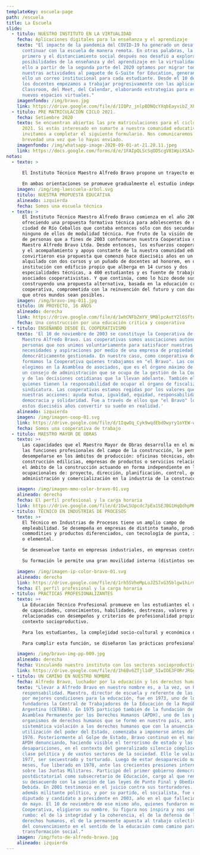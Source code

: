 ```yaml
---
templateKey: escuela-page
path: /escuela
title: La Escuela
slide:
  - titulo: NUESTRO INSTITUTO EN LA VIRTUALIDAD
    fecha: Aplicaciones digitales para la enseñanza y el aprendizaje
    texto: "El impacto de la pandemia del COVID-19 ha generado un desafío enorme:
      continuar con la escuela de manera remota. En otras palabras, la cuarenta
      primero y el distanciamiento social después nos desafió a explorar las
      posibilidades de la enseñanza y del aprendizaje en la virtualidad. Por
      ello a partir de la segunda parte del 2020 optamos por migrar todas
      nuestras actividades al paquete de G-Suite for Education, generando para
      ello un correo institucional para cada estudiante. Desde el 10 de junio
      los docentes empezamos a trabajar progresivamente con las aplicaciones del
      Classroom, del Meet, del Calendar, elaborando estrategias para estos
      nuevos espacios virtuales."
    imagenfondo: /img/bravo.jpg
    link: https://drive.google.com/file/d/1IQPz_jnlpBDNQcYXqbEayvibZ_XL7M4f/view?usp=sharing
  - titulo: PRE MATRICULACIÓN CICLO 2021.
    fecha: Setiembre 2020
    texto: Se encuentran abiertas las pre matriculaciones para el ciclo lectivo
      2021. Si estás interesado en sumarte a nuestra comunidad educativa, te
      invitamos a completar el siguiente formulario. Nos comunicaremos a la
      brevedad una vez que lo hayas enviado.
    imagenfondo: /img/whatsapp-image-2020-09-01-at-21.28.11.jpeg
    link: https://docs.google.com/forms/d/e/1FAIpQLScSqDDScgV81WpiX5AJc5hkqHLe2H-0SiaLyO_Xg-b8AmE2hA/viewform
notas:
  - texto: >
      
      El Instituto Técnico Maestro Alfredo Bravo propone un trayecto educativo técnico de siete años de duración. Como unidad pedagógica y organizativa nuestra propuesta educativa está constituida por dos Ciclos, siendo el primero de ellos Básico (Primer Ciclo) de tres años de duración y el Segundo Ciclo, de cuatro años de duración, con dos orientaciones: Maestro Mayor de Obras (MMO) e Industria de Procesos (IP).

      En ambas orientaciones se promueve gradualmente el estudio independiente que contribuye al trabajo autogestivo como también se favorecen las prácticas colaborativas, cooperativas y solidarias. Se pone especial énfasis en la correspondencia y articulación teórico-práctica en aras al desarrollo y adquisición de capacidades específicas para el futuro desempeño del técnico
    imagen: /img/img-laescuela-arbol.svg
    titulo: NUESTRA PROPUESTA EDUCATIVA
    alineado: izquierda
    fecha: Somos una escuela técnica
  - texto: >
      El Instituto Técnico Maestro Alfredo Bravo comienza en el año 2004
      ofreciendo una propuesta formativa técnica para adolescentes de nuestra
      ciudad de Río Ceballos que contaba entonces sólo con dos secundarios,
      ninguno de ellos de modalidad técnica. Fue fruto de la visión de un grupo
      de personas que a fines de 2003 conformaron nuestra Cooperativa de Trabajo
      Maestro Alfredo Bravo Ltda. Desde entonces, los esfuerzos cooperativistas
      y el acompañamiento y apoyo constante de la nuestra comunidad educativa,
      convirtieron esa propuesta que comenzó hace dieciséis años en un edificio
      alquilado con dos cursos y un puñado de docentes ad honorem, en una
      institución con edificio propio que alberga en 14 cursos y dos
      especialidades técnicas, a 400 estudiantes y es fuente de trabajo de 70
      asociados cooperativistas. Y que continúa, como lo hizo desde sus inicios,
      construyendo una propuesta alternativa, basada en la educación crítica y
      cooperativa, comprometida con la reinvención del futuro y con dar lugar a
      que otros mundos sean posibles.
    imagen: /img/bravo-img-011.jpg
    titulo: UN PROYECTO, 16 AÑOS
    alineado: derecha
    link: https://drive.google.com/file/d/1whCNFbZmYV_9M8lpcAutY2l6SftdD_ev/view?usp=sharing
    fecha: Una construcción por una educación crítica y cooperativa
  - titulo: ENSEÑANDO DESDE EL COOPERATIVISMO
    texto: 'El 10 de noviembre de 2003 se constituye la Cooperativa de Trabajo
      Maestro Alfredo Bravo. Las cooperativas somos asociaciones autónomas de
      personas que nos unimos voluntariamente para satisfacer nuestras
      necesidades y aspiraciones por medio de una empresa de propiedad conjunta,
      democráticamente gestionada. En nuestro caso, como cooperativa de trabajo,
      formamos la Cooperativa quienes trabajamos en "el Bravo". Las cooperativas
      elegimos en la Asamblea de asociados, que es el órgano máximo de gobierno,
      un consejo de administración que se ocupa de la gestión de la Cooperativa
      y de las decisiones cotidianas que la llevan adelante. También elegimos a
      quienes tienen la responsabilidad de ocupar el órgano de fiscalización: la
      sindicatura. Las cooperativas estamos regidas por los valores que guían
      nuestras acciones: ayuda mutua, igualdad, equidad, responsabilidad,
      democracia y solidaridad. Fue a través de ellos que "el Bravo" logró en
      estos dieciséis años convertir su sueño en realidad.'
    alineado: izquierda
    imagen: /img/imagen-coop-01.svg
    link: https://drive.google.com/file/d/1IqwOq_Cyk9wqdEbdDwyry1oYEW-wx-kQ/view?usp=sharing
    fecha: Somos una cooperativa de trabajo
  - titulo: MAESTRO MAYOR DE OBRAS
    texto: >+
      Las capacidades que el Maestro Mayor de Obras desarrolla en el marco de
      las funciones profesionales del campo de la construcción, le permiten
      desempeñarse en los ámbitos de producción: oficinas técnicas, obras de
      construcción edilicias, empresas de productos o servicios relacionados con
      el ámbito de la construcción actuando en forma independiente en las áreas
      ocupacionales de: proyecto, dirección, planificación, control, gestión,
      administración y comercialización en la industria de la construcción...

    imagen: /img/imagen-mmo-color-bravo-01.svg
    alineado: derecha
    fecha: El perfil profesional y la carga horaria
    link: https://drive.google.com/file/d/1GwLSUpcdc7pEa1SEJBG1HqQdhpMKbUXW/view?usp=sharing
  - titulo: TÉCNICO EN INDUSTRIAS DE PROCESOS
    texto: >+
      El Técnico en Industrias de Procesos tiene un amplio campo de
      empleabilidad. Se desempeña en empresas de distinto tamaño, productoras de
      commodities y productos diferenciados, con tecnología de punta, intermedia
      o elemental.

      Se desenvuelve tanto en empresas industriales, en empresas contratistas que brindan servicios en el área industrial, como en emprendimientos generados por el técnico o por pequeños equipos de profesionales.

      Su formación le permite una gran movilidad interna (distintos sectores) y externa (distintos tipos de empresa); en el mercado de trabajo y lo prepara para trabajar interdisciplinariamente y en equipo para adaptarse y aprender nuevos roles y continuar su formación a lo largo de toda su vida profesional.

    imagen: /img/imagen-ip-color-bravo-01.svg
    alineado: derecha
    link: https://drive.google.com/file/d/1rh5SVheMpLoJZS7xG35blgw1hirmbK7o/view?usp=sharing
    fecha: El perfil profesional y la carga horaria
  - titulo: PRÁCTICAS PROFESIONALIZANTES
    texto: >+
      La Educación Técnico Profesional promueve en los estudiantes el desarrollo
      de capacidades, conocimientos, habilidades, destrezas, valores y actitudes
      relacionadas con desempeños y criterios de profesionalidad propios del
      contexto socioproductivo.

      Para los estudiantes, la complejidad socio-cultural y económica del mundo productivo sólo puede ser aprehendida a través de una participación vivencial en distintas actividades de los procesos de producción de bienes y servicios.

      Para cumplir esta función, se diseñaron las prácticas profesionalizantes, que  buscan acercar las lógicas del mundo del trabajo y la producción a las del sistema educativo...

    imagen: /img/bravo-img-pp-009.jpg
    alineado: derecha
    fecha: Vinculando nuestro instituto con los sectores socioproductivos
    link: https://drive.google.com/file/d/1h6Bv6ZTjl1dP_5IwIOE3FORrJRGgNFJx/view?usp=sharing
  - titulo: UN CAMINO EN NUESTRO NOMBRE
    fecha: Alfredo Bravo, luchador por la educación y los derechos humanos
    texto: "Llevar a Alfredo Bravo en nuestro nombre es, a la vez, un honor y una
      responsabilidad. Maestro, director de escuela y referente de las luchas
      por mejores condiciones para la educación, fue en 1973, uno de los
      fundadores la Central de Trabajadores de la Educación de la República
      Argentina (CETERA). En 1975 participó también de la fundación de la
      Asamblea Permanente por los Derechos Humanos (APDH), uno de los primeros
      organismos de derechos humanos que se formó en nuestro país, ante la
      sistemática violación a los derechos humanos que con la anuencia y la
      utilización del poder del Estado, comenzaba a imponerse antes del golpe de
      1976. Posteriormente al Golpe de Estado, Bravo continuó en el marco de la
      APDH denunciando, haciendo visible el terrorismo de estado y las
      desapariciones, en el contexto del generalizado silencio cómplice de la
      clase política y de vastos sectores de la sociedad. Ello le valió, en
      1977, ser secuestrado y torturado. Luego de estar desaparecido más de 10
      meses, fue liberado en 1978, ante las crecientes presiones internacionales
      sobre las Juntas Militares. Participó del primer gobierno democrático
      postdictatorial como subsecretario de Educación, cargo al que renunció por
      su desacuerdo con la sanción de las leyes de Punto Final y Obediencia
      Debida. En 2001 testimonió en el juicio contra sus torturadores. Fue
      además militante político, y por su partido, el socialista, fue electo
      diputado y candidato a presidente en 2003, año en el que falleció, un 26
      de mayo. El 10 de noviembre de ese mismo año, quienes fundaron nuestra
      Cooperativa, eligieron su nombre. Su figura nos inspira y nos señala el
      rumbo: el de la integridad y la coherencia, el de la defensa de los
      derechos humanos, el de la permanente apuesta al trabajo colectivo y el
      del convencimiento en el sentido de la educación como camino para la
      transformación social."
    imagen: /img/foto-de-alfredo-bravo.jpg
    alineado: izquierda
---
```

